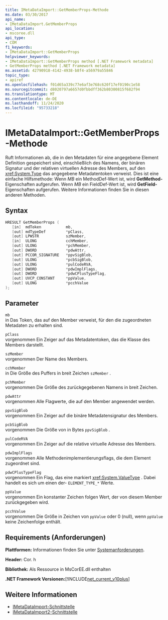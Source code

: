 ```yaml
---
title: IMetaDataImport::GetMemberProps-Methode
ms.date: 03/30/2017
api_name:
- IMetaDataImport.GetMemberProps
api_location:
- mscoree.dll
api_type:
- COM
f1_keywords:
- IMetaDataImport::GetMemberProps
helpviewer_keywords:
- IMetaDataImport::GetMemberProps method [.NET Framework metadata]
- GetMemberProps method [.NET Framework metadata]
ms.assetid: 42790918-4142-4938-b8f4-a56979a55846
topic_type:
- apiref
ms.openlocfilehash: f01d65a339c77e6af3e768c620f17ef0190c1e58
ms.sourcegitcommit: d8020797a6657d0fbbdff362b80300815f682f94
ms.translationtype: MT
ms.contentlocale: de-DE
ms.lasthandoff: 11/24/2020
ms.locfileid: "95733218"
---
```

# <a name="imetadataimportgetmemberprops-method"></a>IMetaDataImport::GetMemberProps-Methode

Ruft Informationen ab, die in den Metadaten für eine angegebene Element Definition gespeichert sind, einschließlich des Namens, der binären Signatur und der relativen virtuellen Adresse des Members, auf den <xref:System.Type> das angegebene Metadatentoken verweist. Dies ist eine einfache Hilfsmethode: Wenn *MB* ein MethodDef-Wert ist, wird **GetMethod-** Eigenschaften aufgerufen. Wenn *MB* ein FieldDef-Wert ist, wird **GetField-** Eigenschaften aufgerufen. Weitere Informationen finden Sie in diesen anderen Methoden.
  
## <a name="syntax"></a>Syntax  
  
```cpp  
HRESULT GetMemberProps (  
   [in]  mdToken           mb,
   [out] mdTypeDef         *pClass,  
   [out] LPWSTR            szMember,
   [in]  ULONG             cchMember,
   [out] ULONG             *pchMember,
   [out] DWORD             *pdwAttr,  
   [out] PCCOR_SIGNATURE   *ppvSigBlob,
   [out] ULONG             *pcbSigBlob,
   [out] ULONG             *pulCodeRVA,
   [out] DWORD             *pdwImplFlags,
   [out] DWORD             *pdwCPlusTypeFlag,
   [out] UVCP_CONSTANT     *ppValue,  
   [out] ULONG             *pcchValue  
);  
```  
  
## <a name="parameters"></a>Parameter  

 `mb`  
 in Das Token, das auf den Member verweist, für den die zugeordneten Metadaten zu erhalten sind.  
  
 `pClass`  
 vorgenommen Ein Zeiger auf das Metadatentoken, das die Klasse des Members darstellt.  
  
 `szMember`  
 vorgenommen Der Name des Members.  
  
 `cchMember`  
 in Die Größe des Puffers in breit Zeichen `szMember` .  
  
 `pchMember`  
 vorgenommen Die Größe des zurückgegebenen Namens in breit Zeichen.  
  
 `pdwAttr`  
 vorgenommen Alle Flagwerte, die auf den Member angewendet werden.  
  
 `ppvSigBlob`  
 vorgenommen Ein Zeiger auf die binäre Metadatensignatur des Members.  
  
 `pcbSigBlob`  
 vorgenommen Die Größe von in Bytes `ppvSigBlob` .  
  
 `pulCodeRVA`  
 vorgenommen Ein Zeiger auf die relative virtuelle Adresse des Members.  
  
 `pdwImplFlags`  
 vorgenommen Alle Methodenimplementierungsflags, die dem Element zugeordnet sind.  
  
 `pdwCPlusTypeFlag`  
 vorgenommen Ein Flag, das eine markiert <xref:System.ValueType> . Dabei handelt es sich um einen der- `ELEMENT_TYPE_*` Werte.
  
 `ppValue`  
 vorgenommen Ein konstanter Zeichen folgen Wert, der von diesem Member zurückgegeben wird.  
  
 `pcchValue`  
 vorgenommen Die Größe in Zeichen von `ppValue` oder 0 (null), wenn `ppValue` keine Zeichenfolge enthält.  
  
## <a name="requirements"></a>Requirements (Anforderungen)  

 **Plattformen:** Informationen finden Sie unter [Systemanforderungen](../../get-started/system-requirements.md).  
  
 **Header:** Cor. h  
  
 **Bibliothek:** Als Ressource in MsCorEE.dll enthalten  
  
 **.NET Framework Versionen:**[!INCLUDE[net_current_v10plus](../../../../includes/net-current-v10plus-md.md)]  
  
## <a name="see-also"></a>Weitere Informationen

- [IMetaDataImport-Schnittstelle](imetadataimport-interface.md)
- [IMetaDataImport2-Schnittstelle](imetadataimport2-interface.md)
